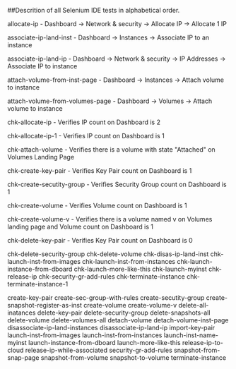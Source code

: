 ##Descrition of all Selenium IDE tests in alphabetical order.

allocate-ip  - Dashboard -> Network & security -> Allocate IP -> Allocate 1 IP

associate-ip-land-inst  - Dashboard -> Instances -> Associate IP to an instance

associate-ip-land-ip  - Dashboard -> Network & security -> IP Addresses -> Associate IP to instance

attach-volume-from-inst-page  - Dashboard -> Instances -> Attach volume to instance

attach-volume-from-volumes-page  - Dashboard -> Volumes -> Attach volume to instance

chk-allocate-ip  - Verifies IP count on Dashboard is 2

chk-allocate-ip-1  - Verifies IP count on Dashboard is 1

chk-attach-volume - Verifies there is a volume with state "Attached" on Volumes Landing Page

chk-create-key-pair - Verifies Key Pair count on Dashboard is 1

chk-create-secutity-group - Verifies Security Group count on Dashboard is 1

chk-create-volume - Verifies Volume count on Dashboard is 1

chk-create-volume-v - Verifies there is a volume named v on Volumes landing page and Volume count on Dashboard is 1

chk-delete-key-pair - Verifies Key Pair count on Dashboard is 0

chk-delete-security-group
chk-delete-volume
chk-disas-ip-land-inst
chk-launch-inst-from-images
chk-launch-inst-from-instances
chk-launch-instance-from-dboard
chk-launch-more-like-this
chk-launch-myinst
chk-release-ip
chk-security-gr-add-rules
chk-terminate-instance
chk-terminate-instance-1

create-key-pair
create-sec-group-with-rules
create-secutity-group
create-snapshot-register-as-inst
create-volume
create-volume-v
delete-all-inatances
delete-key-pair
delete-security-group
delete-snapshots-all
delete-volume
delete-volumes-all
detach-volume
detach-volume-inst-page
disassociate-ip-land-instances
disassociate-ip-land-ip
import-key-pair
launch-inst-from-images
launch-inst-from-instances
launch-inst-name-myinst
launch-instance-from-dboard
launch-more-like-this
release-ip-to-cloud
release-ip-while-associated
security-gr-add-rules
snapshot-from-snap-page
snapshot-from-volume
snapshot-to-volume
terminate-instance

</pre>

